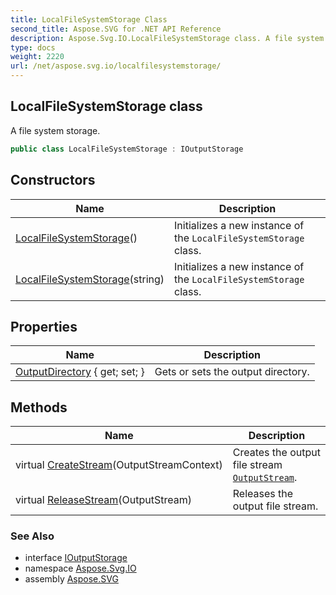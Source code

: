 ```yaml
---
title: LocalFileSystemStorage Class
second_title: Aspose.SVG for .NET API Reference
description: Aspose.Svg.IO.LocalFileSystemStorage class. A file system storage
type: docs
weight: 2220
url: /net/aspose.svg.io/localfilesystemstorage/
---
```

## LocalFileSystemStorage class

A file system storage.

```csharp
public class LocalFileSystemStorage : IOutputStorage
```

## Constructors

| Name | Description |
| --- | --- |
| [LocalFileSystemStorage](localfilesystemstorage/#constructor)() | Initializes a new instance of the `LocalFileSystemStorage` class. |
| [LocalFileSystemStorage](localfilesystemstorage/#constructor_1)(string) | Initializes a new instance of the `LocalFileSystemStorage` class. |

## Properties

| Name | Description |
| --- | --- |
| [OutputDirectory](../../aspose.svg.io/localfilesystemstorage/outputdirectory/) { get; set; } | Gets or sets the output directory. |

## Methods

| Name | Description |
| --- | --- |
| virtual [CreateStream](../../aspose.svg.io/localfilesystemstorage/createstream/)(OutputStreamContext) | Creates the output file stream [`OutputStream`](../outputstream/). |
| virtual [ReleaseStream](../../aspose.svg.io/localfilesystemstorage/releasestream/)(OutputStream) | Releases the output file stream. |

### See Also

* interface [IOutputStorage](../ioutputstorage/)
* namespace [Aspose.Svg.IO](../../aspose.svg.io/)
* assembly [Aspose.SVG](../../)
